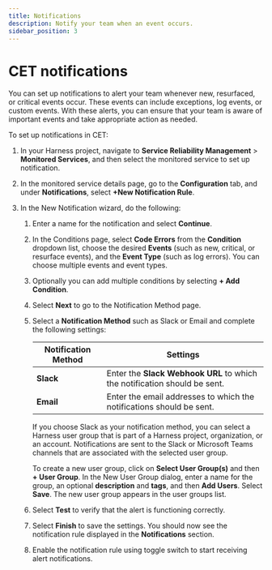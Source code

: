 ```yaml
---
title: Notifications
description: Notify your team when an event occurs.
sidebar_position: 3
---
```


# CET notifications

You can set up notifications to alert your team whenever new, resurfaced, or critical events occur. These events can include exceptions, log events, or custom events.
With these alerts, you can ensure that your team is aware of important events and take appropriate action as needed.

To set up notifications in CET:

1. In your Harness project, navigate to **Service Reliability Management** > **Monitored Services**, and then select the monitored service to set up notification.

2. In the monitored service details page, go to the **Configuration** tab, and under **Notifications**, select **+New Notification Rule**.

3. In the New Notification wizard, do the following:
   
   1. Enter a name for the notification and select **Continue**.

   2. In the Conditions page, select **Code Errors** from the **Condition** dropdown list, choose the desired **Events** (such as new, critical, or resurface events), and the **Event Type** (such as log errors). You can choose multiple events and event types.
   
   3. Optionally you can add multiple conditions by selecting **+ Add Condition**.
   
   4. Select **Next** to go to the Notification Method page.
   
   5. Select a **Notification Method** such as Slack or Email and complete the following settings:
   
        | Notification Method | Settings |
        | ------------------- | -------- |
        | **Slack**               |    Enter the **Slack Webhook URL** to which the notification should be sent.   |
        | **Email**               |    Enter the email addresses to which the notifications should be sent.      |

        If you choose Slack as your notification method, you can select a Harness user group that is part of a Harness project, organization, or an account. Notifications are sent to the Slack or Microsoft Teams channels that are associated with the selected user group.

        To create a new user group, click on **Select User Group(s)** and then **+ User Group**. In the New User Group dialog, enter a name for the group, an optional **description** and **tags**, and then **Add Users**. Select **Save**. The new user group appears in the user groups list.
   
   6.  Select **Test** to verify that the alert is functioning correctly.

   7.  Select **Finish** to save the settings. You should now see the notification rule displayed in the **Notifications** section. 
   
   8. Enable the notification rule using toggle switch to start receiving alert notifications.

